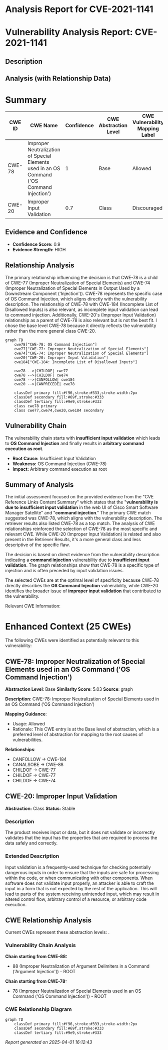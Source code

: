 # Analysis Report for CVE-2021-1141

# Vulnerability Analysis Report: CVE-2021-1141

## Description



## Analysis (with Relationship Data)

# Summary
| CWE ID  | CWE Name                                                                       | Confidence | CWE Abstraction Level | CWE Vulnerability Mapping Label | CWE-Vulnerability Mapping Notes |
| ------- | ------------------------------------------------------------------------------ | ---------- | --------------------- | ------------------------------- | ----------------------------- |
| CWE-78  | Improper Neutralization of Special Elements used in an OS Command ('OS Command Injection') | 1          | Base                  | Allowed                       | Primary CWE                 |
| CWE-20  | Improper Input Validation                                                      | 0.7        | Class                 | Discouraged                      | Secondary Candidate         |

## Evidence and Confidence

*   **Confidence Score:** 0.9
*   **Evidence Strength:** HIGH

## Relationship Analysis
The primary relationship influencing the decision is that CWE-78 is a child of CWE-77 (Improper Neutralization of Special Elements) and CWE-74 (Improper Neutralization of Special Elements in Output Used by a Downstream Component ('Injection')). CWE-78 represents the specific case of OS Command Injection, which aligns directly with the vulnerability description. The relationship of CWE-78 with CWE-184 (Incomplete List of Disallowed Inputs) is also relevant, as incomplete input validation can lead to command injection. Additionally, CWE-20's (Improper Input Validation) relationship as a parent of CWE-78 is also relevant but is not the best fit. I chose the base level CWE-78 because it directly reflects the vulnerability rather than the more general class CWE-20.

```mermaid
graph TD
    cwe78["CWE-78: OS Command Injection"]
    cwe77["CWE-77: Improper Neutralization of Special Elements"]
    cwe74["CWE-74: Improper Neutralization of Special Elements"]
    cwe20["CWE-20: Improper Input Validation"]
    cwe184["CWE-184: Incomplete List of Disallowed Inputs"]

    cwe78 -->|CHILDOF| cwe77
    cwe78 -->|CHILDOF| cwe74
    cwe78 -->|CANFOLLOW| cwe184
    cwe20 -->|CANPRECEDE| cwe78

    classDef primary fill:#f96,stroke:#333,stroke-width:2px
    classDef secondary fill:#69f,stroke:#333
    classDef tertiary fill:#9e9,stroke:#333
    class cwe78 primary
    class cwe77,cwe74,cwe20,cwe184 secondary
```

## Vulnerability Chain
The vulnerability chain starts with **insufficient input validation** which leads to **OS Command Injection** and finally results in **arbitrary command execution as root**.
  - **Root Cause:** Insufficient Input Validation
  - **Weakness:** OS Command Injection (CWE-78)
  - **Impact:** Arbitrary command execution as root

## Summary of Analysis
The initial assessment focused on the provided evidence from the "CVE Reference Links Content Summary" which states that the "**vulnerability is due to insufficient input validation** in the web UI of Cisco Smart Software Manager Satellite" and "**command injection**." The primary CWE match suggested was CWE-78, which aligns with the vulnerability description. The retriever results also listed CWE-78 as a top match. The analysis of CWE relationships reinforced the selection of CWE-78 as the most specific and relevant CWE. While CWE-20 (Improper Input Validation) is related and also present in the Retriever Results, it's a more general class and less descriptive of the specific flaw.

The decision is based on direct evidence from the vulnerability description indicating a **command injection** vulnerability due to **insufficient input validation**. The graph relationships show that CWE-78 is a specific type of injection and is often preceded by input validation issues.

The selected CWEs are at the optimal level of specificity because CWE-78 directly describes the **OS Command Injection** vulnerability, while CWE-20 identifies the broader issue of **improper input validation** that contributed to the vulnerability.

Relevant CWE Information:

# Enhanced Context (25 CWEs)
The following CWEs were identified as potentially relevant to this vulnerability:

## CWE-78: Improper Neutralization of Special Elements used in an OS Command ('OS Command Injection')
**Abstraction Level**: Base
**Similarity Score**: 5.03
**Source**: graph

**Description**:
CWE-78: Improper Neutralization of Special Elements used in an OS Command ('OS Command Injection')

**Mapping Guidance**:
- Usage: Allowed
- Rationale: This CWE entry is at the Base level of abstraction, which is a preferred level of abstraction for mapping to the root causes of vulnerabilities.

**Relationships**:
- CANFOLLOW -> CWE-184
- CANALSOBE -> CWE-88
- CHILDOF -> CWE-77
- CHILDOF -> CWE-77
- CHILDOF -> CWE-74

## CWE-20: Improper Input Validation
**Abstraction:** Class
**Status:** Stable

### Description
The product receives input or data, but it does
        not validate or incorrectly validates that the input has the
        properties that are required to process the data safely and
        correctly.

### Extended Description


Input validation is a frequently-used technique for checking potentially dangerous inputs in order to ensure that the inputs are safe for processing within the code, or when communicating with other components. When software does not validate input properly, an attacker is able to craft the input in a form that is not expected by the rest of the application. This will lead to parts of the system receiving unintended input, which may result in altered control flow, arbitrary control of a resource, or arbitrary code execution.


## CWE Relationship Analysis

Current CWEs represent these abstraction levels: .


### Vulnerability Chain Analysis

**Chain starting from CWE-88:**
- 88 (Improper Neutralization of Argument Delimiters in a Command ('Argument Injection')) - ROOT


**Chain starting from CWE-78:**
- 78 (Improper Neutralization of Special Elements used in an OS Command ('OS Command Injection')) - ROOT



### CWE Relationship Diagram

```mermaid
graph TD
    classDef primary fill:#f96,stroke:#333,stroke-width:2px
    classDef secondary fill:#69f,stroke:#333
    classDef tertiary fill:#9e9,stroke:#333
```



*Report generated on 2025-04-01 16:12:43*
